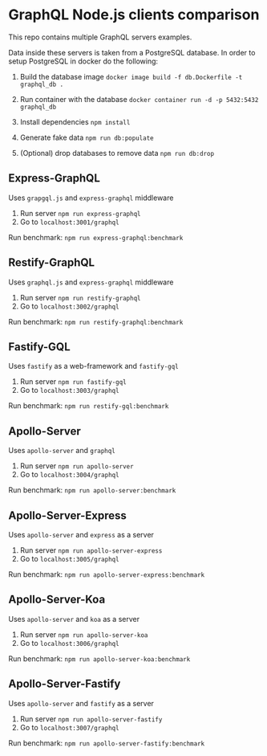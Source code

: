 # GraphQL Node.js clients comparison

This repo contains multiple GraphQL servers examples.

Data inside these servers is taken from a PostgreSQL database.
In order to setup PostgreSQL in docker do the following:

1. Build the database image
   `docker image build -f db.Dockerfile -t graphql_db .`

2. Run container with the database
   `docker container run -d -p 5432:5432 graphql_db`

3. Install dependencies
   `npm install`

4. Generate fake data
   `npm run db:populate`

5. (Optional) drop databases to remove data
   `npm run db:drop`

## Express-GraphQL

Uses `grapgql.js` and `express-graphql` middleware

1. Run server `npm run express-graphql`
2. Go to `localhost:3001/graphql`

Run benchmark: `npm run express-graphql:benchmark`

## Restify-GraphQL

Uses `graphql.js` and `express-graphql` middleware

1. Run server `npm run restify-graphql`
2. Go to `localhost:3002/graphql`

Run benchmark: `npm run restify-graphql:benchmark`

## Fastify-GQL

Uses `fastify` as a web-framework and `fastify-gql`

1. Run server `npm run fastify-gql`
2. Go to `localhost:3003/graphql`

Run benchmark: `npm run restify-gql:benchmark`

## Apollo-Server

Uses `apollo-server` and `graphql`

1. Run server `npm run apollo-server`
2. Go to `localhost:3004/graphql`

Run benchmark: `npm run apollo-server:benchmark`

## Apollo-Server-Express

Uses `apollo-server` and `express` as a server

1. Run server `npm run apollo-server-express`
2. Go to `localhost:3005/graphql`

Run benchmark: `npm run apollo-server-express:benchmark`

## Apollo-Server-Koa

Uses `apollo-server` and `koa` as a server

1. Run server `npm run apollo-server-koa`
2. Go to `localhost:3006/graphql`

Run benchmark: `npm run apollo-server-koa:benchmark`

## Apollo-Server-Fastify

Uses `apollo-server` and `fastify` as a server

1. Run server `npm run apollo-server-fastify`
2. Go to `localhost:3007/graphql`

Run benchmark: `npm run apollo-server-fastify:benchmark`
